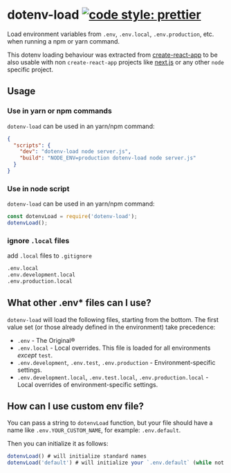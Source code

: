 # dotenv-load [![code style: prettier](https://img.shields.io/badge/code_style-prettier-ff69b4.svg?style=flat-square)](https://github.com/prettier/prettier)

Load environment variables from `.env`, `.env.local`, `.env.production`, etc. when running a npm or yarn command. 

This dotenv loading behaviour was extracted from [create-react-app](https://github.com/facebook/create-react-app) to be 
also usable with non `create-react-app` projects like [next.js](https://github.com/zeit/next.js/) or any other `node` 
specific project.

## Usage

### Use in yarn or npm commands

`dotenv-load` can be used in an yarn/npm command: 

```json
{
  "scripts": {
    "dev": "dotenv-load node server.js",
    "build": "NODE_ENV=production dotenv-load node server.js"
  }
}
```

### Use in node script

`dotenv-load` can be used in an yarn/npm command: 

```js
const dotenvLoad = require('dotenv-load');
dotenvLoad();
```

### ignore `.local` files

add `.local` files to `.gitignore`

```txt
.env.local
.env.development.local
.env.production.local
```

## What other .env* files can I use?

`dotenv-load` will load the following files, starting from the bottom. 
The first value set (or those already defined in the environment) take precedence:

- `.env` - The Original®
- `.env.local` - Local overrides. This file is loaded for all environments _except_ `test`.
- `.env.development`, `.env.test`, `.env.production` - Environment-specific settings.
- `.env.development.local`, `.env.test.local`, `.env.production.local` - Local overrides of environment-specific settings.

## How can I use custom env file?

You can pass a string to `dotenvLoad` function, but your file should have a name like `.env.YOUR_CUSTOM_NAME`, for example: `.env.default`.

Then you can initialize it as follows:

```js
dotenvLoad() # will initialize standard names
dotenvLoad('default') # will initialize your `.env.default` (while not overwriting defined vars above)
```
